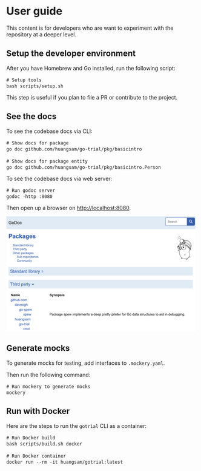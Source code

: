 # User guide

This content is for developers who are want to experiment with the repository at
a deeper level.

## Setup the developer environment

After you have Homebrew and Go installed, run the following script:

```shell
# Setup tools
bash scripts/setup.sh
```

This step is useful if you plan to file a PR or contribute to the project.

## See the docs

To see the codebase docs via CLI:

```shell
# Show docs for package
go doc github.com/huangsam/go-trial/pkg/basicintro

# Show docs for package entity
go doc github.com/huangsam/go-trial/pkg/basicintro.Person
```

To see the codebase docs via web server:

```shell
# Run godoc server
godoc -http :8080
```

Then open up a browser on <http://localhost:8080>.

<img src="images/godoc-server.png" alt="Godoc server" width="500px" />

## Generate mocks

To generate mocks for testing, add interfaces to `.mockery.yaml`.

Then run the following command:

```shell
# Run mockery to generate mocks
mockery
```

## Run with Docker

Here are the steps to run the `gotrial` CLI as a container:

```shell
# Run Docker build
bash scripts/build.sh docker

# Run Docker container
docker run --rm -it huangsam/gotrial:latest
```
